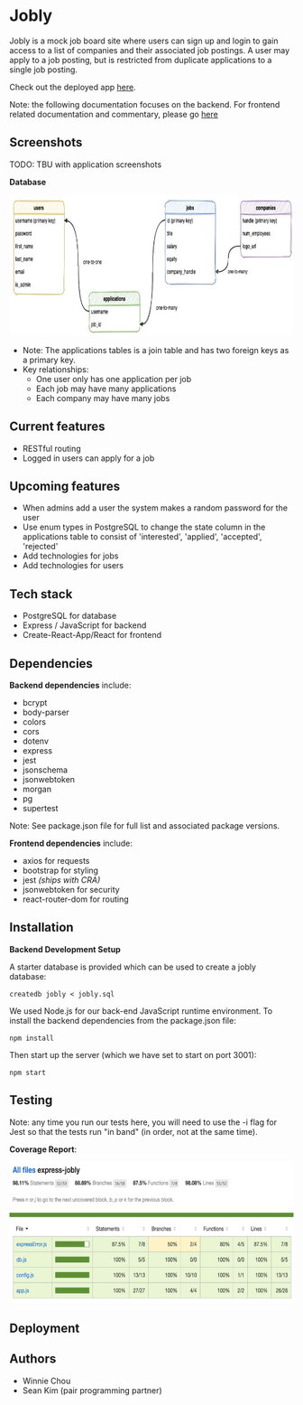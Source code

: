 # Jobly

Jobly is a mock job board site where users can sign up and login to gain access to a list of companies and their associated job postings. A user may apply to a job posting, but is restricted from duplicate applications to a single job posting.

Check out the deployed app <a href="http://hilarious-cobweb.surge.sh">here</a>.

Note: the following documentation focuses on the backend. For frontend related documentation and commentary, please go <a href="https://github.com/Win-C/react-jobly">here</a> 

## Screenshots

TODO: TBU with application screenshots

**Database**

<img src="/static/images/database-er-diagram.jpg" width="750" height="250">

- Note: The applications tables is a join table and has two foreign keys as a primary key. 
- Key relationships:
    - One user only has one application per job
    - Each job may have many applications
    - Each company may have many jobs

## Current features
- RESTful routing
- Logged in users can apply for a job

## Upcoming features
- When admins add a user the system makes a random password for the user
- Use enum types in PostgreSQL to change the state column in the applications table to consist of 'interested', 'applied', 'accepted', 'rejected'
- Add technologies for jobs
- Add technologies for users

## Tech stack
- PostgreSQL for database
- Express / JavaScript for backend
- Create-React-App/React for frontend

## Dependencies
**Backend dependencies** include:
- bcrypt
- body-parser
- colors
- cors
- dotenv
- express
- jest
- jsonschema
- jsonwebtoken
- morgan
- pg
- supertest

Note: See package.json file for full list and associated package versions.

**Frontend dependencies** include:
- axios for requests
- bootstrap for styling
- jest *(ships with CRA)*
- jsonwebtoken for security
- react-router-dom for routing

## Installation
**Backend Development Setup**

A starter database is provided which can be used to create a jobly database:
```console
createdb jobly < jobly.sql
```

We used Node.js for our back-end JavaScript runtime environment. To install the backend dependencies from the package.json file:
```console
npm install
```

Then start up the server (which we have set to start on port 3001):
```console
npm start
```

## Testing

Note: any time you run our tests here, you will need to use the -i flag for Jest so that the tests run "in band" (in order, not at the same time).

**Coverage Report**:

<img src="/static/images/test-coverage-report.png" width="600" height="250">


## Deployment


## Authors
- Winnie Chou
- Sean Kim (pair programming partner)